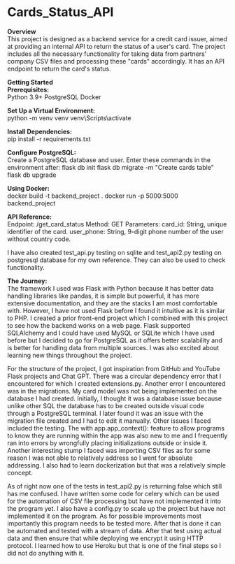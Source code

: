 # Cards_Status_API

<b>Overview</b><br/>
This project is designed as a backend service for a credit card issuer, aimed at providing an internal API to return the status of a user's card. The project includes all the necessary functionality for taking data from partners' company CSV files and processing these "cards" accordingly. It has an API endpoint to return the card's status.

<b>Getting Started</b><br/>
<b>Prerequisites:</b><br/>
Python 3.9+
PostgreSQL
Docker

<b>Set Up a Virtual Environment:</b><br/>
python -m venv venv
venv\Scripts\activate

<b>Install Dependencies:</b><br/>
pip install -r requirements.txt

<b>Configure PostgreSQL:</b><br/>
Create a PostgreSQL database and user.
Enter these commands in the environment after:
flask db init
flask db migrate -m "Create cards table"
flask db upgrade

<b>Using Docker:</b><br/>
docker build -t backend_project .
docker run -p 5000:5000 backend_project

<b>API Reference:</b><br/>
Endpoint: /get_card_status
Method: GET
Parameters:
card_id: String, unique identifier of the card.
user_phone: String, 9-digit phone number of the user without country code.

I have also created test_api.py testing on sqlite and test_api2.py testing on postgresql database for my own reference. They can also be used to check functionality.

<b>The Journey:</b><br/>
The framework I used was Flask with Python because it has better data handling libraries like pandas, it is simple but powerful, it has more extensive documentation, and they are the stacks I am most comfortable with. However, I have not used Flask before I found it intuitive as it is similar to PHP. I created a prior front-end project which I combined with this project to see how the backend works on a web page. Flask supported SQLAlchemy and I could have used MySQL or SQLite which I have used before but I decided to go for PostgreSQL as it offers better scalability and is better for handling data from multiple sources. I was also excited about learning new things throughout the project.

For the structure of the project, I got inspiration from GitHub and YouTube Flask projects and Chat GPT. There was a circular dependency error that I encountered for which I created extensions.py. Another error I encountered was in the migrations. My card model was not being implemented on the database I had created. Initially, I thought it was a database issue because unlike other SQL the database has to be created outside visual code through a PostgreSQL terminal. I later found it was an issue with the migration file created and I had to edit it manually. Other issues I faced included the testing. The with app.app_context(): feature to allow programs to know they are running within the app was also new to me and I frequently ran into errors by wrongfully placing initializations outside or inside it. Another interesting stump I faced was importing CSV files as for some reason I was not able to relatively address so I went for absolute addressing. I also had to learn dockerization but that was a relatively simple concept.

As of right now one of the tests in test_api2.py is returning false which still has me confused. I have written some code for celery which can be used for the automation of CSV file processing but have not implemented it into the program yet. I also have a config.py to scale up the project but have not implemented it on the program. As for possible improvements most importantly this program needs to be tested more. After that is done it can be automated and tested with a stream of data. After that test using actual data and then ensure that while deploying we encrypt it using HTTP protocol. I learned how to use Heroku but that is one of the final steps so I did not do anything with it.
